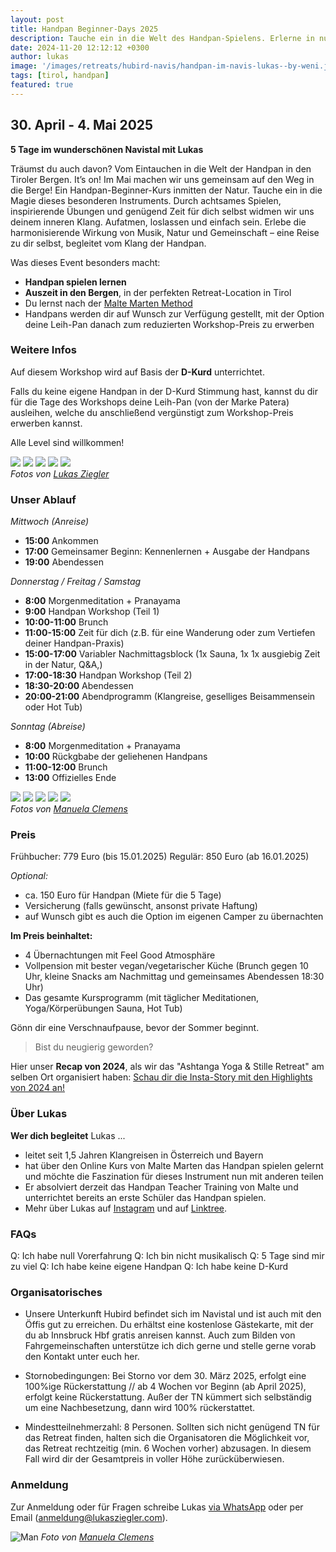 ```yaml
---
layout: post
title: Handpan Beginner-Days 2025
description: Tauche ein in die Welt des Handpan-Spielens. Erlerne in nur wenigen Tagen wie du mit der Handpan in deinen musikalischen Flow-State findest und wie du dich spielerisch leicht damit ausdrücken kannst. Und all das in traumhafter Kulisse in den Tiroler Bergen. Gönn dir eine Auszeit von deinem Alltag, erlerne ein neues Instrument und komm zu neuen Kräften.
date: 2024-11-20 12:12:12 +0300
author: lukas
image: '/images/retreats/hubird-navis/handpan-im-navis-lukas--by-weni.jpg'
tags: [tirol, handpan]
featured: true
---
```


## 30. April - 4. Mai 2025
**5 Tage im wunderschönen Navistal mit Lukas**

Träumst du auch davon? Vom Eintauchen in die Welt der Handpan in den Tiroler Bergen. It’s on!
Im Mai machen wir uns gemeinsam auf den Weg in die Berge! Ein Handpan-Beginner-Kurs inmitten der Natur. Tauche ein in die Magie dieses besonderen Instruments. Durch achtsames Spielen, inspirierende Übungen und genügend Zeit für dich selbst widmen wir uns deinem inneren Klang. Aufatmen, loslassen und einfach sein. Erlebe die harmonisierende Wirkung von Musik, Natur und Gemeinschaft – eine Reise zu dir selbst, begleitet vom Klang der Handpan.

Was dieses Event besonders macht:
- **Handpan spielen lernen**
- **Auszeit in den Bergen**, in der perfekten Retreat-Location in Tirol
- Du lernst nach der <a href="https://www.maltemartenmethod.com/" target="_blank">Malte Marten Method</a>
- Handpans werden dir auf Wunsch zur Verfügung gestellt, mit der Option deine Leih-Pan danach zum reduzierten Workshop-Preis zu erwerben

### Weitere Infos

Auf diesem Workshop wird auf Basis der **D-Kurd** unterrichtet.

Falls du keine eigene Handpan in der D-Kurd Stimmung hast, kannst du dir für die Tage des Workshops deine Leih-Pan (von der Marke Patera) ausleihen, welche du anschließend vergünstigt zum Workshop-Preis erwerben kannst.

Alle Level sind willkommen!


<div class="gallery-box">
  <div class="gallery">
    <img src="/images/retreats/hubird-navis/handpan-im-navis-lukas.jpeg" loading="lazy">
    <img src="/images/retreats/hubird-navis/navis-2024-jurte-klangbad.jpeg" loading="lazy">
    <img src="/images/retreats/hubird-navis/navis-2024-jurte-am-abend.jpeg" loading="lazy">
    <img src="/images/retreats/hubird-navis/navis-2024-zustieg.jpeg" loading="lazy">
    <img src="/images/retreats/hubird-navis/navis-umgebende-natur.jpeg" loading="lazy">
  </div>
  <em>Fotos von <a href="https://lukasziegler.com" target="_blank">Lukas Ziegler</a></em>
</div>


### Unser Ablauf

*Mittwoch (Anreise)*

- **15:00** Ankommen 
- **17:00** Gemeinsamer Beginn: Kennenlernen + Ausgabe der Handpans
- **19:00** Abendessen

*Donnerstag / Freitag / Samstag*

- **8:00** Morgenmeditation + Pranayama 
- **9:00** Handpan Workshop (Teil 1)
- **10:00-11:00** Brunch 
- **11:00-15:00** Zeit für dich (z.B. für eine Wanderung oder zum Vertiefen deiner Handpan-Praxis)
- **15:00-17:00** Variabler Nachmittagsblock (1x Sauna, 1x 1x ausgiebig Zeit in der Natur, Q&A,) 
- **17:00-18:30** Handpan Workshop (Teil 2)
- **18:30-20:00** Abendessen 
- **20:00-21:00** Abendprogramm (Klangreise, geselliges Beisammensein oder Hot Tub)

*Sonntag (Abreise)*

- **8:00** Morgenmeditation + Pranayama
- **10:00** Rückgbabe der geliehenen Handpans
- **11:00-12:00** Brunch 
- **13:00** Offizielles Ende

<div class="gallery-box">
  <div class="gallery">
    <img src="/images/retreats/hubird-navis/hubird-6--manuelaclemens.de.jpg" loading="lazy">
    <img src="/images/retreats/hubird-navis/hubird-1--manuelaclemens.de.jpg" loading="lazy">
    <img src="/images/retreats/hubird-navis/hubird-2--manuelaclemens.de.jpg" loading="lazy">
    <img src="/images/retreats/hubird-navis/hubird-3--manuelaclemens.de.jpg" loading="lazy">
    <img src="/images/retreats/hubird-navis/hubird-5--manuelaclemens.de.jpg" loading="lazy">
  </div>
  <em>Fotos von <a href="https://manuelaclemens.de" target="_blank">Manuela Clemens</a></em>
</div>

### Preis

Frühbucher: 779 Euro (bis 15.01.2025)
Regulär: 850 Euro (ab 16.01.2025)

*Optional:*
- ca. 150 Euro für Handpan (Miete für die 5 Tage)
- Versicherung (falls gewünscht, ansonst private Haftung)
- auf Wunsch gibt es auch die Option im eigenen Camper zu übernachten


**Im Preis beinhaltet:**

- 4 Übernachtungen mit Feel Good Atmosphäre
- Vollpension mit bester vegan/vegetarischer Küche (Brunch gegen 10 Uhr, kleine Snacks am Nachmittag und gemeinsames Abendessen 18:30 Uhr)
- Das gesamte Kursprogramm (mit täglicher Meditationen, Yoga/Körperübungen Sauna, Hot Tub)

Gönn dir eine Verschnaufpause, bevor der Sommer beginnt.


> Bist du neugierig geworden? 

Hier unser **Recap von 2024**, als wir das "Ashtanga Yoga & Stille Retreat" am selben Ort organisiert haben:
<a href="https://www.instagram.com/s/aGlnaGxpZ2h0OjE3OTA1MzgzNDM0ODA5NzIy?story_media_id=3363642901962157768_38222413&igsh=MWR2cW1mb2VvNTFseg==" target="_blank">Schau dir die Insta-Story mit den Highlights von 2024 an!</a>

### Über Lukas

**Wer dich begleitet**
Lukas ...
- leitet seit 1,5 Jahren Klangreisen in Österreich und Bayern
- hat über den Online Kurs von Malte Marten das Handpan spielen gelernt und möchte die Faszination für dieses Instrument nun mit anderen teilen
- Er absolviert derzeit das Handpan Teacher Training von Malte und unterrichtet bereits an erste Schüler das Handpan spielen.
- Mehr über Lukas auf <a href="https://www.instagram.com/lukasziegler" target="_blank">Instagram</a> und auf <a href="https://linktr.ee/lukasziegler">Linktree</a>.

### FAQs

Q: Ich habe null Vorerfahrung
Q: Ich bin nicht musikalisch
Q: 5 Tage sind mir zu viel
Q: Ich habe keine eigene Handpan
Q: Ich habe keine D-Kurd


### Organisatorisches

- Unsere Unterkunft Hubird befindet sich im Navistal und ist auch mit den Öffis gut zu erreichen. Du erhältst eine kostenlose Gästekarte, mit der du ab Innsbruck Hbf gratis anreisen kannst. Auch zum Bilden von Fahrgemeinschaften unterstütze ich dich gerne und stelle gerne vorab den Kontakt unter euch her.

- Stornobedingungen: Bei Storno vor dem 30. März 2025, erfolgt eine 100%ige Rückerstattung // ab 4 Wochen vor Beginn (ab April 2025), erfolgt keine Rückerstattung. Außer der TN kümmert sich selbständig um eine Nachbesetzung, dann wird 100% rückerstattet.

- Mindestteilnehmerzahl: 8 Personen.  Sollten sich nicht genügend TN für das Retreat finden, halten sich die Organisatoren die Möglichkeit vor, das Retreat  rechtzeitig (min. 6 Wochen vorher) abzusagen. In diesem Fall wird dir der Gesamtpreis in voller Höhe zurücküberwiesen.



### Anmeldung

Zur Anmeldung oder für Fragen schreibe Lukas <a href="https://wa.me/qr/OHNIKZZWK43VC1" target="_blank">via WhatsApp</a> oder per Email (<a href="mailto:anmeldung@lukasziegler.com" target="_blank">anmeldung@lukasziegler.com</a>).


![Man]({{site.baseurl}}/images/retreats/hubird-navis/hubird-4--manuelaclemens.de.jpg#wide)
*Foto von [Manuela Clemens](https://manuelaclemens.de)*
